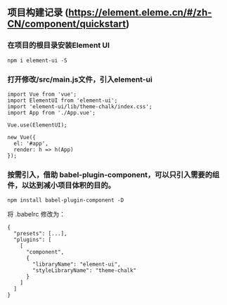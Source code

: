 ## 项目构建记录 (https://element.eleme.cn/#/zh-CN/component/quickstart)

### 在项目的根目录安装Element UI
```
npm i element-ui -S
```
### 打开修改/src/main.js文件，引入element-ui
```
import Vue from 'vue';
import ElementUI from 'element-ui';
import 'element-ui/lib/theme-chalk/index.css';
import App from './App.vue';

Vue.use(ElementUI);

new Vue({
  el: '#app',
  render: h => h(App)
});
```

### 按需引入，借助 babel-plugin-component，可以只引入需要的组件，以达到减小项目体积的目的。
```
npm install babel-plugin-component -D
```
将 .babelrc 修改为：
```
{
  "presets": [...],
  "plugins": [
    [
      "component",
      {
        "libraryName": "element-ui",
        "styleLibraryName": "theme-chalk"
      }
    ]
  ]
}
```
